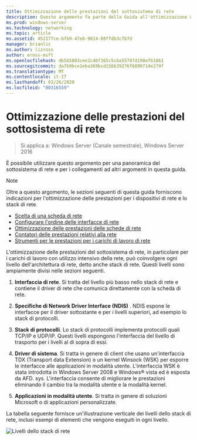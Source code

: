 ```yaml
---
title: Ottimizzazione delle prestazioni del sottosistema di rete
description: Questo argomento fa parte della Guida all'ottimizzazione delle prestazioni del sottosistema di rete per Windows Server 2016.
ms.prod: windows-server
ms.technology: networking
ms.topic: article
ms.assetid: 45217fce-bfb9-47e8-9814-88ffdb3c7b7d
manager: brianlic
ms.author: lizross
author: eross-msft
ms.openlocfilehash: db5b5803cee2c46f365c5cba55707d198efb1861
ms.sourcegitcommit: da7b9bce1eba369bcd156639276f6899714e279f
ms.translationtype: MT
ms.contentlocale: it-IT
ms.lasthandoff: 03/26/2020
ms.locfileid: "80316559"
---
```

# <a name="network-subsystem-performance-tuning"></a>Ottimizzazione delle prestazioni del sottosistema di rete

>Si applica a: Windows Server (Canale semestrale), Windows Server 2016

È possibile utilizzare questo argomento per una panoramica del sottosistema di rete e per i collegamenti ad altri argomenti in questa guida.

>[!NOTE]
>Oltre a questo argomento, le sezioni seguenti di questa guida forniscono indicazioni per l'ottimizzazione delle prestazioni per i dispositivi di rete e lo stack di rete.
> - [Scelta di una scheda di rete](net-sub-choose-nic.md)
> - [Configurare l'ordine delle interfacce di rete](net-sub-interface-metric.md)
> - [Ottimizzazione delle prestazioni delle schede di rete](net-sub-performance-tuning-nics.md)
> - [Contatori delle prestazioni relativi alla rete](net-sub-performance-counters.md)
> - [Strumenti per le prestazioni per i carichi di lavoro di rete](net-sub-performance-tools.md)

L'ottimizzazione delle prestazioni del sottosistema di rete, in particolare per i carichi di lavoro con utilizzo intensivo della rete, può coinvolgere ogni livello dell'architettura di rete, detto anche stack di rete. Questi livelli sono ampiamente divisi nelle sezioni seguenti.

1. **Interfaccia di rete**. Si tratta del livello più basso nello stack di rete e contiene il driver di rete che comunica direttamente con la scheda di rete.

2. **Specifiche di Network Driver Interface (NDIS)** . NDIS espone le interfacce per il driver sottostante e per i livelli superiori, ad esempio lo stack di protocolli.
  
3. **Stack di protocolli**. Lo stack di protocolli implementa protocolli quali TCP/IP e UDP/IP. Questi livelli espongono l'interfaccia del livello di trasporto per i livelli al di sopra di essi.
  
4. **Driver di sistema**. Si tratta in genere di client che usano un'interfaccia TDX (Transport data Extension) o un kernel Winsock (WSK) per esporre le interfacce alle applicazioni in modalità utente. L'interfaccia WSK è stata introdotta in Windows Server 2008 e Windows&reg; vista ed è esposta da AFD. sys. L'interfaccia consente di migliorare le prestazioni eliminando il cambio tra la modalità utente e la modalità kernel.
  
5. **Applicazioni in modalità utente**. Si tratta in genere di soluzioni Microsoft o di applicazioni personalizzate.

La tabella seguente fornisce un'illustrazione verticale dei livelli dello stack di rete, inclusi esempi di elementi che vengono eseguiti in ogni livello.  

![Livelli dello stack di rete](../../media/Network-Subsystem/network-layers.jpg)

